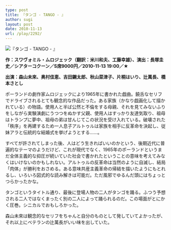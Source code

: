```yaml
---
type: post
title: 『タンゴ - TANGO - 』
author: sugi
layout: post
date: 2010-11-13
url: /play/2292/
---
```

<img src="/images/play/20101113.jpg" alt="『タンゴ - TANGO - 』" class="alignleft" />

**作：スワヴォミル・ムロジェック（翻訳：米川和夫、工藤幸雄）、演出：長塚圭史／シアターコクーン／S席9000円／2010-11-13 19:00／★**

**出演：森山未來、奥村佳恵、吉田鋼太郎、秋山菜津子、片桐はいり、辻萬長、橋本さとし**

ポーランドの劇作家ムロジェックにより1965年に書かれた戯曲。饒舌なセリフでドライブされるとても観念的な作品だった。ある家族（かなり戯画化して描かれている）の物語。使用人と半ば公然と不倫をする母親、それを見てみないふりをしながら実験演劇にうつつをぬかす父親、使用人はすっかり友達気取り、祖母はトランプに夢中、祖母の弟は甘んじてこの状況を受け入れている。破壊された「秩序」を再建するため一人息子アルトゥルは家族を相手に反革命を決起し、従妹アラと伝統的な結婚式を挙げようとする......。

すべてが許されてしまった後、人はどう生きればいいのかという、後期近代に普遍的なテーマのようだけど、これが現代でなく、1965年のポーランドというまだ全体主義的な抑圧が続いていた社会で書かれたということの意味を考えてみなくはいけないのかもしれない。アルトゥルの反革命は当然のように自滅し、結局「肉体」が勝利をおさめる。ある意味共産主義革命の帰結を描いたようにもとれるし、いろいろ図式的な読み解きは可能だ。ただ風邪でゆるんだ頭にはちょっとつらかったかな。

タンゴというタイトル通り、最後に登場人物の二人がタンゴを踊る。ふつう予想される二人ではなくまったく別の二人によって踊られるのだ。この場面がとにかく圧巻。シニカルでおもしろかった。

森山未來は観念的なセリフをちゃんと自分のものとして発していてよかったが、それ以上にベテランの辻萬長がいい味を出していた。
